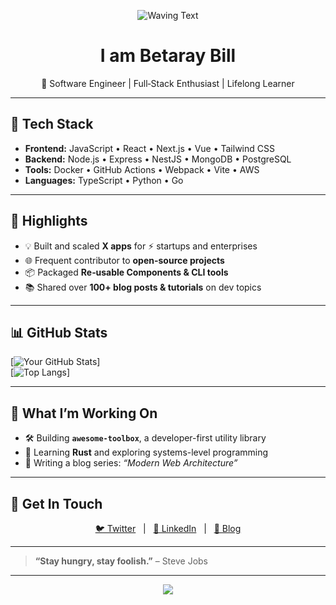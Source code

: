 <p align="center">
  <img src="https://capsule-render.vercel.app/api?type=waving&color=gradient&height=120&section=header&text=Hey+there!+I'm+Betaray+Bill+🔥" alt="Waving Text" />
</p>

<h1 align="center">I am Betaray Bill</h1>
<p align="center">🚀 Software Engineer | Full‑Stack Enthusiast | Lifelong Learner</p>

---

## 🔧 Tech Stack

- **Frontend:** JavaScript • React • Next.js • Vue • Tailwind CSS  
- **Backend:** Node.js • Express • NestJS • MongoDB • PostgreSQL  
- **Tools:** Docker • GitHub Actions • Webpack • Vite • AWS  
- **Languages:** TypeScript • Python • Go

---

## 💼 Highlights

- 💡 Built and scaled **X apps** for ⚡ startups and enterprises  
- 🌐 Frequent contributor to **open-source projects**  
- 📦 Packaged **Re‑usable Components & CLI tools**  
- 📚 Shared over **100+ blog posts & tutorials** on dev topics

---

## 📊 GitHub Stats

[![Your GitHub Stats](https://github-readme-stats.vercel.app/api?username=iambetaraybill&show_icons=true&theme=radical)]  
[![Top Langs](https://github-readme-stats.vercel.app/api/top-langs/?username=iambetaraybill&layout=compact&theme=radical)]

---

## 🔭 What I’m Working On

- 🛠 Building **`awesome-toolbox`**, a developer-first utility library  
- 🧠 Learning **Rust** and exploring systems-level programming  
- 📖 Writing a blog series: *“Modern Web Architecture”*

---

## 💬 Get In Touch

<p align="center">
  <a href="https://twitter.com/your_handle" target="_blank">🐦 Twitter</a> &nbsp; | &nbsp;
  <a href="https://linkedin.com/in/your_profile" target="_blank">💼 LinkedIn</a> &nbsp; | &nbsp;
  <a href="https://yourblog.com" target="_blank">📝 Blog</a>
</p>

---

> **“Stay hungry, stay foolish.”** – Steve Jobs

---

<div align="center">
  <img src="https://capsule-render.vercel.app/api?type=wave&color=gradient&height=60&section=footer&text=Let%E2%80%99s+connect+&fontSize=30" />
</div>
